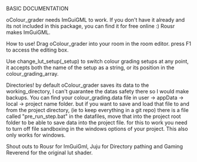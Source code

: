 BASIC DOCUMENTATION

oColour_grader needs ImGuiGML to work. If you don't have it already and its not included in this package, you can find it for free online :)
Rousr makes ImGuiGML.

How to use!
Drag oColour_grader into your room in the room editor.
press F1 to access the editing box.

Use change_lut_setup(_setup)
to switch colour grading setups at any point, it accepts both the name of the setup as a string, or its position in the colour_grading_array.

Directories!
by default oColour_grader saves its data to the working_directory, I can't guarantee  the datas safety there so I would make backups. 
You can find your colour_grading.data file in user -> appData -> local -> project name folder.
but if you want to save and load that file to and from the project directory, (ie to keep everything in a git repo)
there is a file called "pre_run_step.bat" in the datafiles, move that into the project root folder to be able to save data into the project file.
for this to work you need to turn off file sandboxing in the windows options of your project.
This also only works for windows.

Shout outs to Rousr for ImGuiGml, Juju for Directory pathing and Gaming Reverend for the original lut shader.  
